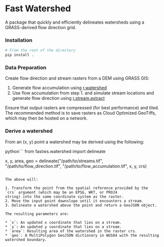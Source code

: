 # Fast Watershed

A package that quickly and efficiently delineates watersheds using a GRASS-derived
flow direction grid.

### Installation

```bash
# From the root of the directory
pip install .
```

### Data Preparation

Create flow direction and stream rasters from a DEM using GRASS GIS:

1. Generate flow accumulation using [r.watershed](https://grass.osgeo.org/grass82/manuals/r.watershed.html)
2. Use flow accumulation from step 1. and simulate stream locations and generate flow direction using [r.stream.extract](https://grass.osgeo.org/grass82/manuals/r.stream.extract.html)

Ensure that output rasters are compressed (for best performance) and tiled. The recommended
method is to save rasters as Cloud Optimized GeoTiffs, which may then be hosted on a network.

### Derive a watershed

From an (x, y) point a watershed may be derived using the following:

python```
from fastws.watershed import delineate

x, y, area, geo = delineate("/path/to/streams.tif", "/path/to/flow_direction.tif", "/path/to/flow_accumulation.tif", x, y, crs)
```

The above will:

1. Transform the point from the spatial reference provided by the `crs` argument (which may be an EPSG, WKT, or PROJ4
string) into the same coordinate system as the raster.
2. Move the input point downslope until it encounters a stream.
3. Delineate a watershed above the point and return a GeoJSON object.

The resulting parameters are:

* `x`: An updated x coordinate that lies on a stream.
* `y`: An updated y coordinate that lies on a stream.
* `area`: Resulting area of the watershed in the raster crs.
* `geo`: A MultiPolygon GeoJSON dictionary in WGS84 with the resulting watershed boundary.
